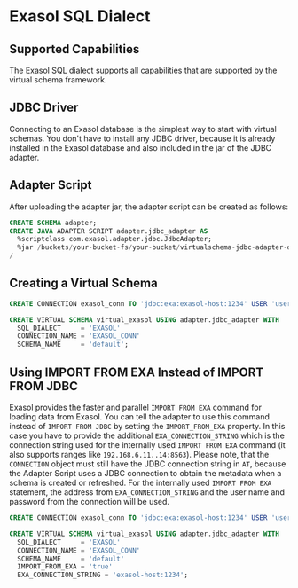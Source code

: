 # Exasol SQL Dialect

## Supported Capabilities

The Exasol SQL dialect supports all capabilities that are supported by the virtual schema framework.

## JDBC Driver

Connecting to an Exasol database is the simplest way to start with virtual schemas.
You don't have to install any JDBC driver, because it is already installed in the Exasol database and also included in the jar of the JDBC adapter.

## Adapter Script

After uploading the adapter jar, the adapter script can be created as follows:

```sql
CREATE SCHEMA adapter;
CREATE JAVA ADAPTER SCRIPT adapter.jdbc_adapter AS
  %scriptclass com.exasol.adapter.jdbc.JdbcAdapter;
  %jar /buckets/your-bucket-fs/your-bucket/virtualschema-jdbc-adapter-dist-1.19.5.jar;
/
```

## Creating a Virtual Schema

```sql
CREATE CONNECTION exasol_conn TO 'jdbc:exa:exasol-host:1234' USER 'user' IDENTIFIED BY 'pwd';

CREATE VIRTUAL SCHEMA virtual_exasol USING adapter.jdbc_adapter WITH
  SQL_DIALECT     = 'EXASOL'
  CONNECTION_NAME = 'EXASOL_CONN'
  SCHEMA_NAME     = 'default';
```

## Using IMPORT FROM EXA Instead of IMPORT FROM JDBC

Exasol provides the faster and parallel `IMPORT FROM EXA` command for loading data from Exasol. You can tell the adapter to use this command instead of `IMPORT FROM JDBC` by setting the `IMPORT_FROM_EXA` property. In this case you have to provide the additional `EXA_CONNECTION_STRING` which is the connection string used for the internally used `IMPORT FROM EXA` command (it also supports ranges like `192.168.6.11..14:8563`). Please note, that the `CONNECTION` object must still have the JDBC connection string in `AT`, because the Adapter Script uses a JDBC connection to obtain the metadata when a schema is created or refreshed. For the internally used `IMPORT FROM EXA` statement, the address from `EXA_CONNECTION_STRING` and the user name and password from the connection will be used.

```sql
CREATE CONNECTION exasol_conn TO 'jdbc:exa:exasol-host:1234' USER 'user' IDENTIFIED BY 'pwd';

CREATE VIRTUAL SCHEMA virtual_exasol USING adapter.jdbc_adapter WITH
  SQL_DIALECT     = 'EXASOL'
  CONNECTION_NAME = 'EXASOL_CONN'
  SCHEMA_NAME     = 'default'
  IMPORT_FROM_EXA = 'true'
  EXA_CONNECTION_STRING = 'exasol-host:1234';
```